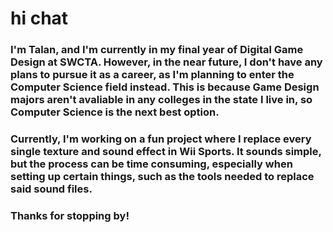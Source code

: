 # hi chat

###  I'm Talan, and I'm currently in my final year of Digital Game Design at SWCTA. However, in the near future, I don't have any plans to pursue it as a career, as I'm planning to enter the Computer Science field instead. This is because Game Design majors aren't avaliable in any colleges in the state I live in, so Computer Science is the next best option. 

### Currently, I'm working on a fun project where I replace every single texture and sound effect in Wii Sports. It sounds simple, but the process can be time consuming, especially when setting up certain things, such as the tools needed to replace said sound files.

### Thanks for stopping by!
<!--
**Las4e/Las4e** is a ✨ _special_ ✨ repository because its `README.md` (this file) appears on your GitHub profile.

Here are some ideas to get you started:

- 🔭 I’m currently working on ...
- 🌱 I’m currently learning ...
- 👯 I’m looking to collaborate on ...
- 🤔 I’m looking for help with ...
- 💬 Ask me about ...
- 📫 How to reach me: ...
- 😄 Pronouns: ...
- ⚡ Fun fact: ...
-->
